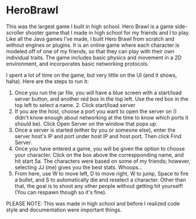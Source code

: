 # HeroBrawl

This was the largest game I built in high school. Hero Brawl is a game side-scroller shooter game that I made in high school for my friends and I to play. Like all the Java games I’ve made, I built Hero Brawl from scratch and without engines or plugins. It is an online game where each character is modeled off of one of my friends, so that they can play with their own individual traits. The game includes basic physics and movement in a 2D environment, and incorporates basic networking protocols.

I spent a lot of time on the game, but very little on the UI (and it shows, haha). Here are the steps to run it:
1. Once you run the jar file, you will have a blue screen with a start/load server button, and another red box in the top left. Use the red box in the top left to select a name. 2. Click start/load server
3. If you are the host, choose a port you want to open the server on (I didn't know enough about networking at the time to know which ports it should be). Click Open Server on the window that pops up.
4. Once a server is started (either by you or someone else), enter the server host's IP and port under host IP and host port. Then click Find Server.
5. Once you have entered a game, you will be given the option to choose your character. Click on the box above the correspponding name, and hit start
5a. The characters were based on some of my friends; however, selecting JJ (me) gives you the best stats. Whoops...
6. From here, use W to move left, D to move right, W to jump, Space to fire a bullet, and S to automatically die and reselect a character. Other than that, the goal is to shoot any other people without getting hit yourself! (You can respawn though so it's fine).

PLEASE NOTE: This was made in high school and before I realized code style and documentation were important things.

